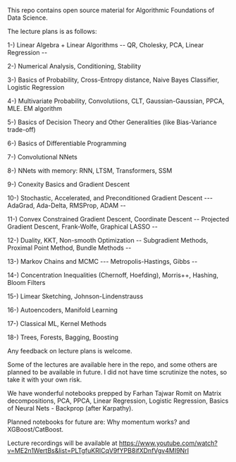 This repo contains open source material for Algorithmic Foundations of Data Science.

The lecture plans is as follows: 

1-) Linear Algebra + Linear Algorithms -- QR, Cholesky, PCA, Linear Regression -- 

2-) Numerical Analysis, Conditioning, Stability

3-) Basics of Probability, Cross-Entropy distance, Naive Bayes Classifier, Logistic Regression

4-) Multivariate Probability, Convolutiions, CLT, Gaussian-Gaussian, PPCA, MLE. EM algorithm

5-) Basics of Decision Theory and Other Generalities (like Bias-Variance trade-off)

6-) Basics of Differentiable Programming

7-) Convolutional NNets

8-) NNets with memory: RNN, LTSM, Transformers, SSM

9-) Conexity Basics and Gradient Descent

10-) Stochastic, Accelerated, and Preconditioned Gradient Descent --- AdaGrad, Ada-Delta, RMSProp, ADAM --

11-) Convex Constrained Gradient Descent, Coordinate Descent -- Projected Gradient Descent, Frank-Wolfe, Graphical LASSO --

12-) Duality, KKT, Non-smooth Optimization -- Subgradient Methods, Proximal Point Method, Bundle Methods --

13-) Markov Chains and MCMC --- Metropolis-Hastings, Gibbs --

14-) Concentration Inequalities (Chernoff, Hoefding),  Morris++, Hashing, Bloom Filters

15-) Limear Sketching, Johnson-Lindenstrauss

16-) Autoencoders, Manifold Learning

17-) Classical ML, Kernel Methods

18-) Trees, Forests, Bagging, Boosting

Any feedback on lecture plans is welcome.


Some of the lectures are available here in the repo, and some others are planned to be available in future.
I did not have time scrutinize the notes, so take it with your own risk.

We have wonderful notebooks prepped by Farhan Tajwar Romit on  Matrix decompositions, PCA, PPCA,  Linear Regression, Logistic Regression,  Basics of Neural Nets - Backprop (after Karpathy).

Planned notebooks for future are: Why momentum works? and XGBoost/CatBoost.

Lecture recordings will be available at https://www.youtube.com/watch?v=ME2n1WertBs&list=PLTgfuKRICqV9fYPB8ifXDnfVgv4MI9NrI

